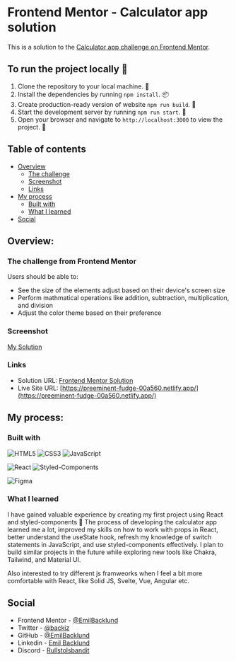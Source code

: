 # Frontend Mentor - Calculator app solution

This is a solution to the [Calculator app challenge on Frontend Mentor](https://www.frontendmentor.io/challenges/calculator-app-9lteq5N29/hub).

## To run the project locally :rocket:

1. Clone the repository to your local machine. :file_folder:
2. Install the dependencies by running `npm install`. :package:
3. Create production-ready version of website `npm run build`. :rocket:
4. Start the development server by running `npm run start`. :rocket:
5. Open your browser and navigate to `http://localhost:3000` to view the project. :eyes:

## Table of contents

- [Overview](#overview)
  - [The challenge](#the-challenge)
  - [Screenshot](#screenshot)
  - [Links](#links)
- [My process](#my-process)
  - [Built with](#built-with)
  - [What I learned](#what-i-learned)
- [Social](#social)

## Overview:

### The challenge from Frontend Mentor

Users should be able to:

- See the size of the elements adjust based on their device's screen size
- Perform mathmatical operations like addition, subtraction, multiplication, and division
- Adjust the color theme based on their preference

### Screenshot

[My Solution](public/images/screenshot.png)

### Links

- Solution URL: [Frontend Mentor Solution](https://www.frontendmentor.io/solutions/calculatorreactapp-with-styledcomponents-r3-yuQczx6)
- Live Site URL: [https://preeminent-fudge-00a560.netlify.app/](https://preeminent-fudge-00a560.netlify.app/)

## My process:

### Built with

![HTML5](https://img.shields.io/badge/html5-%23E34F26.svg?style=for-the-badge&logo=html5&logoColor=white)
![CSS3](https://img.shields.io/badge/css3-%231572B6.svg?style=for-the-badge&logo=css3&logoColor=white)
![JavaScript](https://img.shields.io/badge/javascript-%23323330.svg?style=for-the-badge&logo=javascript&logoColor=%23F7DF1E)

![React](https://img.shields.io/badge/React-20232A?style=for-the-badge&logo=react&logoColor=61DAFB)
![Styled-Components](https://img.shields.io/badge/styled--components-DB7093?style=for-the-badge&logo=styled-components&logoColor=white)

![Figma](https://img.shields.io/badge/figma-%23F24E1E.svg?style=for-the-badge&logo=figma&logoColor=white)

### What I learned

I have gained valuable experience by creating my first project using React and styled-components 💅
The process of developing the calculator app learned me a lot, improved my skills on how to work with props in React, better understand the useState hook, refresh my knowledge of switch statements in JavaScript, and use styled-components effectively. I plan to build similar projects in the future while exploring new tools like Chakra, Tailwind, and Material UI.

Also interested to try different js framweorks when I feel a bit more comfortable with React, like Solid JS, Svelte, Vue, Angular etc.

## Social

- Frontend Mentor - [@EmilBacklund](https://www.frontendmentor.io/profile/EmilBacklund)
- Twitter - [@backiz](https://twitter.com/backiz)
- GitHub - [@EmilBacklund](https://github.com/EmilBacklund)
- Linkedin - [Emil Backlund](https://www.linkedin.com/in/emil-backlund-55b10021a/)
- Discord - [Rullstolsbandit](https://discordapp.com/users/311586488720818187)
